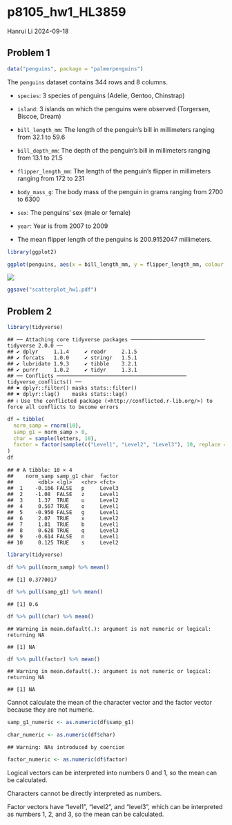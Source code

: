 p8105_hw1_HL3859
================
Hanrui Li
2024-09-18

## Problem 1

``` r
data("penguins", package = "palmerpenguins")
```

The `penguins` dataset contains 344 rows and 8 columns.

- `species`: 3 species of penguins (Adelie, Gentoo, Chinstrap)

- `island`: 3 islands on which the penguins were observed (Torgersen,
  Biscoe, Dream)

- `bill_length_mm`: The length of the penguin’s bill in millimeters
  ranging from 32.1 to 59.6

- `bill_depth_mm`: The depth of the penguin’s bill in millimeters
  ranging from 13.1 to 21.5

- `flipper_length_mm`: The length of the penguin’s flipper in
  millimeters ranging from 172 to 231

- `body_mass_g`: The body mass of the penguin in grams ranging from 2700
  to 6300

- `sex`: The penguins’ sex (male or female)

- `year`: Year is from 2007 to 2009

- The mean flipper length of the penguins is 200.9152047 millimeters.

``` r
library(ggplot2)

ggplot(penguins, aes(x = bill_length_mm, y = flipper_length_mm, colour = species)) + geom_point()
```

![](p8105_hw1_HL3859_files/figure-gfm/unnamed-chunk-2-1.png)<!-- -->

``` r
ggsave("scatterplot_hw1.pdf")
```

## Problem 2

``` r
library(tidyverse)
```

    ## ── Attaching core tidyverse packages ──────────────────────── tidyverse 2.0.0 ──
    ## ✔ dplyr     1.1.4     ✔ readr     2.1.5
    ## ✔ forcats   1.0.0     ✔ stringr   1.5.1
    ## ✔ lubridate 1.9.3     ✔ tibble    3.2.1
    ## ✔ purrr     1.0.2     ✔ tidyr     1.3.1
    ## ── Conflicts ────────────────────────────────────────── tidyverse_conflicts() ──
    ## ✖ dplyr::filter() masks stats::filter()
    ## ✖ dplyr::lag()    masks stats::lag()
    ## ℹ Use the conflicted package (<http://conflicted.r-lib.org/>) to force all conflicts to become errors

``` r
df = tibble(
  norm_samp = rnorm(10),
  samp_g1 = norm_samp > 0,
  char = sample(letters, 10),
  factor = factor(sample(c("Level1", "Level2", "Level3"), 10, replace = TRUE))
)
df
```

    ## # A tibble: 10 × 4
    ##    norm_samp samp_g1 char  factor
    ##        <dbl> <lgl>   <chr> <fct> 
    ##  1    -0.166 FALSE   p     Level3
    ##  2    -1.08  FALSE   z     Level1
    ##  3     1.37  TRUE    u     Level2
    ##  4     0.567 TRUE    o     Level1
    ##  5    -0.950 FALSE   g     Level1
    ##  6     2.07  TRUE    x     Level2
    ##  7     1.81  TRUE    b     Level1
    ##  8     0.628 TRUE    q     Level3
    ##  9    -0.614 FALSE   n     Level1
    ## 10     0.125 TRUE    s     Level2

``` r
library(tidyverse)

df %>% pull(norm_samp) %>% mean()
```

    ## [1] 0.3770017

``` r
df %>% pull(samp_g1) %>% mean()
```

    ## [1] 0.6

``` r
df %>% pull(char) %>% mean()
```

    ## Warning in mean.default(.): argument is not numeric or logical: returning NA

    ## [1] NA

``` r
df %>% pull(factor) %>% mean()
```

    ## Warning in mean.default(.): argument is not numeric or logical: returning NA

    ## [1] NA

Cannot calculate the mean of the character vector and the factor vector
because they are not numeric.

``` r
samp_g1_numeric <- as.numeric(df$samp_g1)

char_numeric <- as.numeric(df$char)
```

    ## Warning: NAs introduced by coercion

``` r
factor_numeric <- as.numeric(df$factor)
```

Logical vectors can be interpreted into numbers 0 and 1, so the mean can
be calculated.

Characters cannot be directly interpreted as numbers.

Factor vectors have “level1”, “level2”, and “level3”, which can be
interpreted as numbers 1, 2, and 3, so the mean can be calculated.
